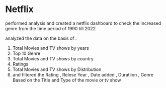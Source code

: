# Netflix
performed analysis and created a netflix dashboard to check the increased genre from the time period of 1990 till 2022

analyzed the data on the basis of : 
1. Total Movies and TV shows by years
2. Top 10 Genre
3. Total Movies and TV shows by country
4. Ratings
5. Total Movies and TV shows by Distribution
6. and filtered the Rating , Relese Year , Date added , Duratiion , Genre Based on the Title and Type of the movie or tv show 
